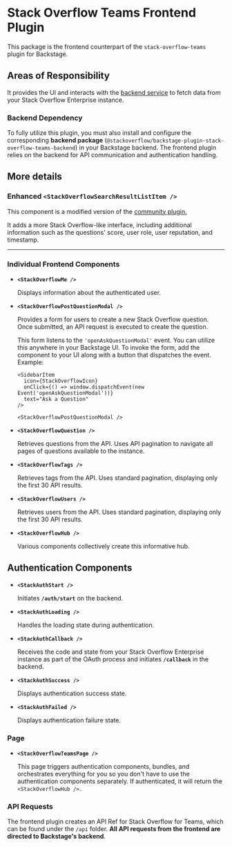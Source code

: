 # Stack Overflow Teams Frontend Plugin

This package is the frontend counterpart of the `stack-overflow-teams` plugin for Backstage.

## Areas of Responsibility

It provides the UI and interacts with the [backend service](https://github.com/EstoesMoises/backstage-stackoverflow/tree/main/plugins/stack-overflow-teams-backend) to fetch data from your Stack Overflow Enterprise instance.

### Backend Dependency

To fully utilize this plugin, you must also install and configure the corresponding **backend package** (`@stackoverflow/backstage-plugin-stack-overflow-teams-backend`) in your Backstage backend. The frontend plugin relies on the backend for API communication and authentication handling.

## More details

### Enhanced `<StackOverflowSearchResultListItem />`

This component is a modified version of the [community plugin.](https://github.com/backstage/community-plugins/tree/main/workspaces/stack-overflow/plugins/stack-overflow/src/search/StackOverflowSearchResultListItem)

It adds a more Stack Overflow-like interface, including additional information such as the questions' score, user role, user reputation, and timestamp.

---

### Individual Frontend Components

- **`<StackOverflowMe />`**
  
  Displays information about the authenticated user.

- **`<StackOverflowPostQuestionModal />`**
  
  Provides a form for users to create a new Stack Overflow question. Once submitted, an API request is executed to create the question.
  
  This form listens to the `'openAskQuestionModal'` event. You can utilize this anywhere in your Backstage UI. To invoke the form, add the component to your UI along with a button that dispatches the event. Example:

  ```tsx
  <SidebarItem
    icon={StackOverflowIcon}
    onClick={() => window.dispatchEvent(new Event('openAskQuestionModal'))}
    text="Ask a Question"
  />
  
  <StackOverflowPostQuestionModal />
  ```

- **`<StackOverflowQuestion />`**
  
  Retrieves questions from the API. Uses API pagination to navigate all pages of questions available to the instance.

- **`<StackOverflowTags />`**
  
  Retrieves tags from the API. Uses standard pagination, displaying only the first 30 API results.

- **`<StackOverflowUsers />`**
  
  Retrieves users from the API. Uses standard pagination, displaying only the first 30 API results.

- **`<StackOverflowHub />`**
  
  Various components collectively create this informative hub.

## Authentication Components

- **`<StackAuthStart />`**
  
  Initiates **`/auth/start`** on the backend.

- **`<StackAuthLoading />`**
  
  Handles the loading state during authentication.

- **`<StackAuthCallback />`**
  
  Receives the code and state from your Stack Overflow Enterprise instance as part of the OAuth process and initiates **`/callback`** in the backend.

- **`<StackAuthSuccess />`**
  
  Displays authentication success state.

- **`<StackAuthFailed />`**
  
  Displays authentication failure state.

### Page

- **`<StackOverflowTeamsPage />`**
  
  This page triggers authentication components, bundles, and orchestrates everything for you so you don't have to use the authentication components separately. If authenticated, it will return the `<StackOverflowHub />`.

### API Requests

The frontend plugin creates an API Ref for Stack Overflow for Teams, which can be found under the `/api` folder. **All API requests from the frontend are directed to Backstage's backend**.
